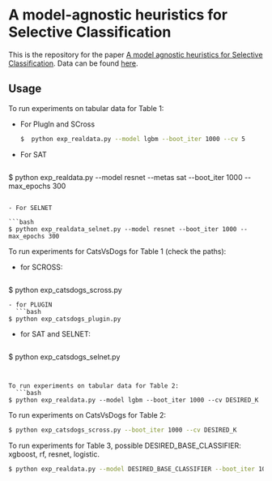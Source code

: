 # A model-agnostic heuristics for Selective Classification


This is the repository for the paper [A model agnostic heuristics for Selective Classification]().
Data can be found [here](https://www.dropbox.com/sh/bvhrjdjkj1dyzry/AACsMi2IBKFIWqPoFlDJRhyHa?dl=0).


## Usage

To run experiments on tabular data for Table 1:


- For PlugIn and SCross
  ```bash
  $  python exp_realdata.py --model lgbm --boot_iter 1000 --cv 5
  ```


- For SAT

  ```bash
$ python exp_realdata.py --model resnet --metas sat --boot_iter 1000 --max_epochs 300
  ```
  
- For SELNET

  ```bash
$ python exp_realdata_selnet.py --model resnet --boot_iter 1000 --max_epochs 300
  ```
To run experiments for CatsVsDogs for Table 1 (check the paths):

- for SCROSS:
   ```bash
$ python exp_catsdogs_scross.py
```
- for PLUGIN
  ```bash
$ python exp_catsdogs_plugin.py
 ```
- for SAT and SELNET:
  ```bash
$ python exp_catsdogs_selnet.py
```


To run experiments on tabular data for Table 2:
  ```bash
$ python exp_realdata.py --model lgbm --boot_iter 1000 --cv DESIRED_K
```
To run experiments on CatsVsDogs for Table 2:
  ```bash
$ python exp_catsdogs_scross.py --boot_iter 1000 --cv DESIRED_K
```


To run experiments for Table 3, possible DESIRED_BASE_CLASSIFIER: xgboost, rf, resnet, logistic.
  ```bash
$ python exp_realdata.py --model DESIRED_BASE_CLASSIFIER --boot_iter 1000 --cv 5 
```
